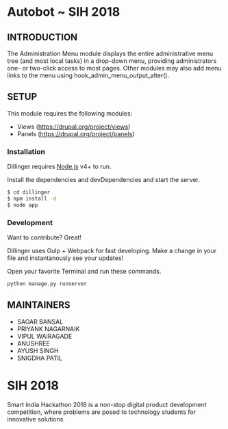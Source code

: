 # Autobot ~ SIH 2018

INTRODUCTION
------------

The Administration Menu module displays the entire administrative menu tree
(and most local tasks) in a drop-down menu, providing administrators one- or
two-click access to most pages.  Other modules may also add menu links to the
menu using hook_admin_menu_output_alter().


SETUP
-----

This module requires the following modules:

 * Views (https://drupal.org/project/views)
 * Panels (https://drupal.org/project/panels)
 
### Installation

Dillinger requires [Node.js](https://nodejs.org/) v4+ to run.

Install the dependencies and devDependencies and start the server.

```sh
$ cd dillinger
$ npm install -d
$ node app
```


### Development

Want to contribute? Great!

Dillinger uses Gulp + Webpack for fast developing.
Make a change in your file and instantanously see your updates!

Open your favorite Terminal and run these commands.

```sh
python manage.py runserver
```

MAINTAINERS
-----------

 * SAGAR BANSAL
 * PRIYANK NAGARNAIK
 * VIPUL WAIRAGADE
 * ANUSHREE
 * AYUSH SINGH
 * SNIGDHA PATIL


# SIH 2018
Smart India Hackathon 2018 is a non-stop digital product development competition, where problems are posed to technology students for innovative solutions
